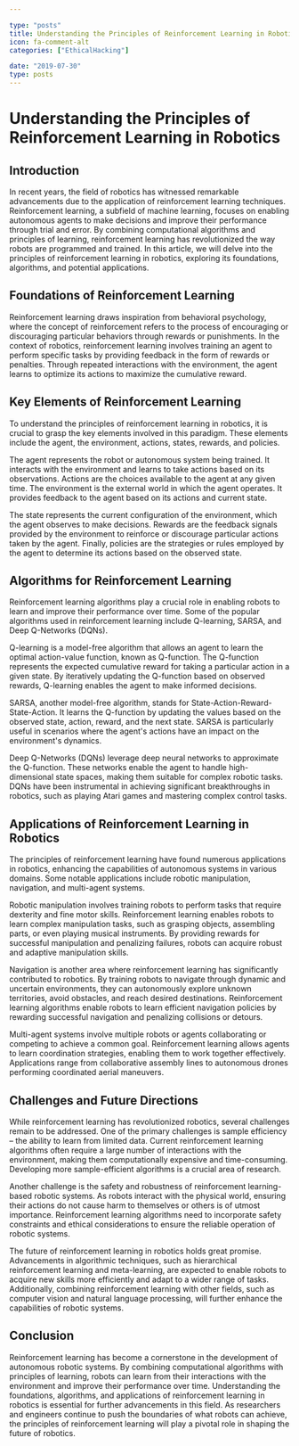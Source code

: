 ```yaml
---

type: "posts"
title: Understanding the Principles of Reinforcement Learning in Robotics
icon: fa-comment-alt
categories: ["EthicalHacking"]

date: "2019-07-30"
type: posts
---
```





# Understanding the Principles of Reinforcement Learning in Robotics

## Introduction

In recent years, the field of robotics has witnessed remarkable advancements due to the application of reinforcement learning techniques. Reinforcement learning, a subfield of machine learning, focuses on enabling autonomous agents to make decisions and improve their performance through trial and error. By combining computational algorithms and principles of learning, reinforcement learning has revolutionized the way robots are programmed and trained. In this article, we will delve into the principles of reinforcement learning in robotics, exploring its foundations, algorithms, and potential applications.

## Foundations of Reinforcement Learning

Reinforcement learning draws inspiration from behavioral psychology, where the concept of reinforcement refers to the process of encouraging or discouraging particular behaviors through rewards or punishments. In the context of robotics, reinforcement learning involves training an agent to perform specific tasks by providing feedback in the form of rewards or penalties. Through repeated interactions with the environment, the agent learns to optimize its actions to maximize the cumulative reward.

## Key Elements of Reinforcement Learning

To understand the principles of reinforcement learning in robotics, it is crucial to grasp the key elements involved in this paradigm. These elements include the agent, the environment, actions, states, rewards, and policies.

The agent represents the robot or autonomous system being trained. It interacts with the environment and learns to take actions based on its observations. Actions are the choices available to the agent at any given time. The environment is the external world in which the agent operates. It provides feedback to the agent based on its actions and current state.

The state represents the current configuration of the environment, which the agent observes to make decisions. Rewards are the feedback signals provided by the environment to reinforce or discourage particular actions taken by the agent. Finally, policies are the strategies or rules employed by the agent to determine its actions based on the observed state.

## Algorithms for Reinforcement Learning

Reinforcement learning algorithms play a crucial role in enabling robots to learn and improve their performance over time. Some of the popular algorithms used in reinforcement learning include Q-learning, SARSA, and Deep Q-Networks (DQNs).

Q-learning is a model-free algorithm that allows an agent to learn the optimal action-value function, known as Q-function. The Q-function represents the expected cumulative reward for taking a particular action in a given state. By iteratively updating the Q-function based on observed rewards, Q-learning enables the agent to make informed decisions.

SARSA, another model-free algorithm, stands for State-Action-Reward-State-Action. It learns the Q-function by updating the values based on the observed state, action, reward, and the next state. SARSA is particularly useful in scenarios where the agent's actions have an impact on the environment's dynamics.

Deep Q-Networks (DQNs) leverage deep neural networks to approximate the Q-function. These networks enable the agent to handle high-dimensional state spaces, making them suitable for complex robotic tasks. DQNs have been instrumental in achieving significant breakthroughs in robotics, such as playing Atari games and mastering complex control tasks.

## Applications of Reinforcement Learning in Robotics

The principles of reinforcement learning have found numerous applications in robotics, enhancing the capabilities of autonomous systems in various domains. Some notable applications include robotic manipulation, navigation, and multi-agent systems.

Robotic manipulation involves training robots to perform tasks that require dexterity and fine motor skills. Reinforcement learning enables robots to learn complex manipulation tasks, such as grasping objects, assembling parts, or even playing musical instruments. By providing rewards for successful manipulation and penalizing failures, robots can acquire robust and adaptive manipulation skills.

Navigation is another area where reinforcement learning has significantly contributed to robotics. By training robots to navigate through dynamic and uncertain environments, they can autonomously explore unknown territories, avoid obstacles, and reach desired destinations. Reinforcement learning algorithms enable robots to learn efficient navigation policies by rewarding successful navigation and penalizing collisions or detours.

Multi-agent systems involve multiple robots or agents collaborating or competing to achieve a common goal. Reinforcement learning allows agents to learn coordination strategies, enabling them to work together effectively. Applications range from collaborative assembly lines to autonomous drones performing coordinated aerial maneuvers.

## Challenges and Future Directions

While reinforcement learning has revolutionized robotics, several challenges remain to be addressed. One of the primary challenges is sample efficiency – the ability to learn from limited data. Current reinforcement learning algorithms often require a large number of interactions with the environment, making them computationally expensive and time-consuming. Developing more sample-efficient algorithms is a crucial area of research.

Another challenge is the safety and robustness of reinforcement learning-based robotic systems. As robots interact with the physical world, ensuring their actions do not cause harm to themselves or others is of utmost importance. Reinforcement learning algorithms need to incorporate safety constraints and ethical considerations to ensure the reliable operation of robotic systems.

The future of reinforcement learning in robotics holds great promise. Advancements in algorithmic techniques, such as hierarchical reinforcement learning and meta-learning, are expected to enable robots to acquire new skills more efficiently and adapt to a wider range of tasks. Additionally, combining reinforcement learning with other fields, such as computer vision and natural language processing, will further enhance the capabilities of robotic systems.

## Conclusion

Reinforcement learning has become a cornerstone in the development of autonomous robotic systems. By combining computational algorithms with principles of learning, robots can learn from their interactions with the environment and improve their performance over time. Understanding the foundations, algorithms, and applications of reinforcement learning in robotics is essential for further advancements in this field. As researchers and engineers continue to push the boundaries of what robots can achieve, the principles of reinforcement learning will play a pivotal role in shaping the future of robotics.